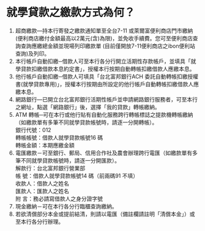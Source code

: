 # 就學貸款之繳款方式為何？

  1. 超商繳款—持本行寄發之繳款通知單至全台7-11 或萊爾富便利商店門市繳納(便利商店繳付金額最高以2萬元(含)為限)，並免收手續費。您可至便利商店查詢查詢應繳總金額並現場列印繳款單 (目前僅開放7-11便利商店之ibon便利站查詢)及列印。
  2. 本行帳戶自動扣繳─借款人可至本行各分行開立活期性存款帳戶，並填具「就學貸款扣繳借款本息約定書」，授權本行按期自動轉帳扣繳借款人應繳本息。
  3. 他行帳戶自動扣繳─借款人可填具「台北富邦銀行ACH 委託自動轉帳扣繳授權書(就學貸款專用)」，授權本行按期由所設定的他行帳戶自動轉帳扣繳借款人應繳本息。
  4. 網路銀行—已開立台北富邦銀行活期性帳戶並申請網路銀行服務者，可至本行之網址，點選「網路銀行」後，選擇「我的貸款」轉帳繳納。
  5. ATM 轉帳─可在本行或他行貼有自動化服務跨行轉帳標誌之提款機轉帳繳納（如繳款單有多筆不同就學貸款帳號時，請逐一分開轉帳）。  
銀行代號：012  
轉帳帳號：借款人就學貸款帳號16 碼  
轉帳金額：本期應繳金額
  6. 電匯繳款－可至銀行、郵局、信用合作社及農會辦理跨行電匯（如繳款單有多筆不同就學貸款帳號時，請逐一分開匯款）。  
解款行：台北富邦銀行營業部  
帳 號：借款人就學貸款帳號14 碼（前兩碼91 不填）  
收款人：借款人之姓名  
匯款人：匯款人之姓名  
附 言：務必請寫借款人之身分證字號
  7. 現金繳納－可在本行各分行臨櫃查詢繳納。
  8. 若欲清償部分本金或提前結清，則請以電匯（備註欄請註明「清償本金」）或至本行各分行辦理。



